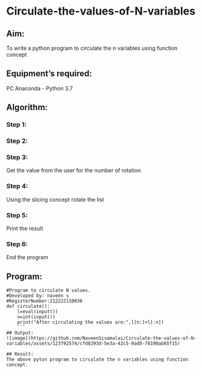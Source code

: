 # Circulate-the-values-of-N-variables
## Aim:
To write a python program to circulate the n variables using function concept
## Equipment’s required:
PC
Anaconda - Python 3.7
## Algorithm: 
### Step 1: 
### Step 2: 
### Step 3: 
Get the value from the user for the number of rotation
### Step 4: 
Using the slicing concept rotate the list

### Step 5: 
Print the result
### Step 6: 
End the program
## Program:
```
#Program to circulate N values.
#Developed by: naveen s
#RegisterNumber:212222110030
def circulate():
    l=eval(input())
    n=int(input())
    print("After circulating the values are:",l[n:]+l[:n])
    ```
## Output:
![image](https://github.com/NaveenSivamalai/Circulate-the-values-of-N-variables/assets/123792574/cfd8293d-5e3a-42c5-9ad0-78190ab65f15)

## Result:
The above pyton program to circulate the n variables using function concept.
